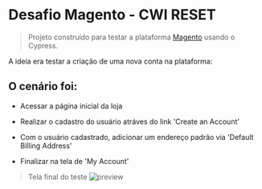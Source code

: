 # Desafio Magento - CWI RESET



> Projeto construído para testar a plataforma [Magento](https://magento.softwaretestingboard.com/) usando o Cypress.

A ideia era testar a criação de uma nova conta na plataforma:

## O cenário foi:
  - Acessar a página inicial da loja

  - Realizar o cadastro do usuário atráves do link 'Create an Account'

  - Com o usuário cadastrado, adicionar um endereço padrão via 'Default Billing Address'

  - Finalizar na tela de 'My Account'

  > Tela final do teste
  ![preview](../DESAFIOCWI/cypress/fixtures/Reset%20Magento.png)


